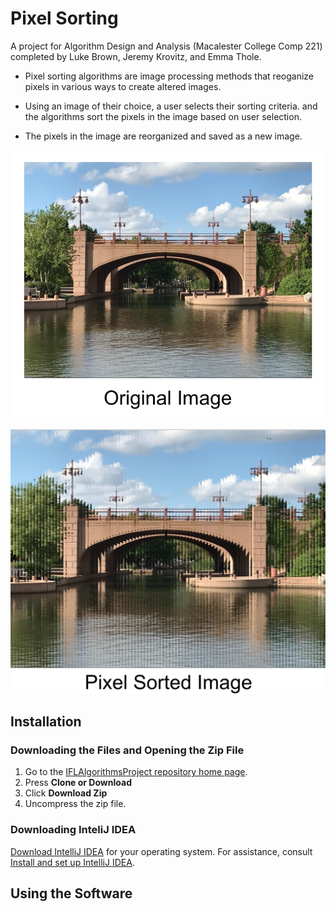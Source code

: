 # Pixel Sorting 

A project for Algorithm Design and Analysis (Macalester College Comp 221) completed by Luke Brown, Jeremy Krovitz, and Emma Thole. 

* Pixel sorting algorithms are image processing methods that reoganize pixels in various ways to create altered images. 

* Using an image of their choice, a user selects their sorting criteria. and the algorithms sort the pixels in the image based on user selection.  

* The pixels in the image are reorganized and saved as a new image. 

<p align="center">
<img src="CentennialLakesBridgeOriginalImage.png" width="550">	
  </p>
  
  <p align="center">
<img src="CentennialLakesBridgeSortedImage.png" width="550">	
  </p>


## Installation

### Downloading the Files and Opening the Zip File
1. Go to the [IFLAlgorithmsProject repository home page](https://github.com/jkrovitz/IFLAlgorithmsProject). 
2. Press **Clone or Download**
3. Click **Download Zip**
4. Uncompress the zip file. 

### Downloading InteliJ IDEA
[Download IntelliJ IDEA](https://www.jetbrains.com/idea/) for your operating system. For assistance, consult [Install and set up IntelliJ IDEA](https://www.jetbrains.com/help/idea/install-and-set-up-product.html).


## Using the Software




